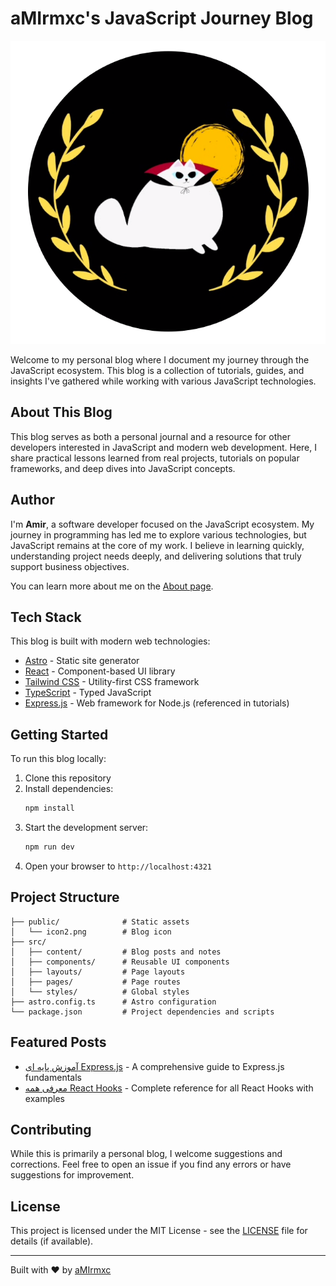 # aMIrmxc's JavaScript Journey Blog

<div align="center">
  <img src="public/icon2.png" alt="aMIrmxc JavaScript Blog" />
</div>

Welcome to my personal blog where I document my journey through the JavaScript ecosystem. This blog is a collection of tutorials, guides, and insights I've gathered while working with various JavaScript technologies.

## About This Blog

This blog serves as both a personal journal and a resource for other developers interested in JavaScript and modern web development. Here, I share practical lessons learned from real projects, tutorials on popular frameworks, and deep dives into JavaScript concepts.

## Author

I'm **Amir**, a software developer focused on the JavaScript ecosystem. My journey in programming has led me to explore various technologies, but JavaScript remains at the core of my work. I believe in learning quickly, understanding project needs deeply, and delivering solutions that truly support business objectives.

You can learn more about me on the [About page](src/pages/about.astro).

## Tech Stack

This blog is built with modern web technologies:

- [Astro](https://astro.build/) - Static site generator
- [React](https://reactjs.org/) - Component-based UI library
- [Tailwind CSS](https://tailwindcss.com/) - Utility-first CSS framework
- [TypeScript](https://www.typescriptlang.org/) - Typed JavaScript
- [Express.js](https://expressjs.com/) - Web framework for Node.js (referenced in tutorials)

## Getting Started

To run this blog locally:

1. Clone this repository
2. Install dependencies:
   ```bash
   npm install
   ```
3. Start the development server:
   ```bash
   npm run dev
   ```
4. Open your browser to `http://localhost:4321`

## Project Structure

```
├── public/              # Static assets
│   └── icon2.png        # Blog icon
├── src/
│   ├── content/         # Blog posts and notes
│   ├── components/      # Reusable UI components
│   ├── layouts/         # Page layouts
│   ├── pages/           # Page routes
│   └── styles/          # Global styles
├── astro.config.ts      # Astro configuration
└── package.json         # Project dependencies and scripts
```

## Featured Posts

- [آموزش پایه ای Express.js](src/content/post/Learn-expressjs-fundamentals/index.md) - A comprehensive guide to Express.js fundamentals
- [معرفی همه React Hooks](src/content/post/All-React-Hooks/index.md) - Complete reference for all React Hooks with examples

## Contributing

While this is primarily a personal blog, I welcome suggestions and corrections. Feel free to open an issue if you find any errors or have suggestions for improvement.

## License

This project is licensed under the MIT License - see the [LICENSE](LICENSE) file for details (if available).

---

Built with ❤️ by [aMIrmxc](https://amirmxc.ir/)